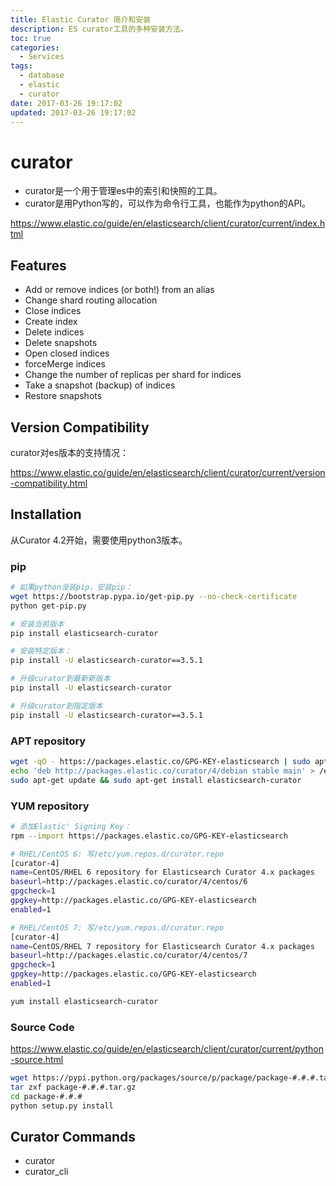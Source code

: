 ```yaml
---
title: Elastic Curator 简介和安装
description: ES curator工具的多种安装方法。
toc: true
categories:
  - Services
tags:
  - database
  - elastic
  - curator
date: 2017-03-26 19:17:02
updated: 2017-03-26 19:17:02
---
```


# curator

* curator是一个用于管理es中的索引和快照的工具。
* curator是用Python写的，可以作为命令行工具，也能作为python的API。

https://www.elastic.co/guide/en/elasticsearch/client/curator/current/index.html

## Features

* Add or remove indices (or both!) from an alias
* Change shard routing allocation
* Close indices
* Create index
* Delete indices
* Delete snapshots
* Open closed indices
* forceMerge indices
* Change the number of replicas per shard for indices
* Take a snapshot (backup) of indices
* Restore snapshots

## Version Compatibility

curator对es版本的支持情况：

https://www.elastic.co/guide/en/elasticsearch/client/curator/current/version-compatibility.html

## Installation

从Curator 4.2开始，需要使用python3版本。

### pip

```sh
# 如果python没装pip，安装pip：
wget https://bootstrap.pypa.io/get-pip.py --no-check-certificate
python get-pip.py

# 安装当前版本
pip install elasticsearch-curator

# 安装特定版本：
pip install -U elasticsearch-curator==3.5.1

# 升级curator到最新新版本
pip install -U elasticsearch-curator

# 升级curator到指定版本
pip install -U elasticsearch-curator==3.5.1
```

### APT repository

```sh
wget -qO - https://packages.elastic.co/GPG-KEY-elasticsearch | sudo apt-key add -
echo 'deb http://packages.elastic.co/curator/4/debian stable main' > /etc/apt/sources.list.d/curator.list
sudo apt-get update && sudo apt-get install elasticsearch-curator
```

### YUM repository

```sh
# 添加Elastic' Signing Key：
rpm --import https://packages.elastic.co/GPG-KEY-elasticsearch

# RHEL/CentOS 6: 写/etc/yum.repos.d/curator.repo
[curator-4]
name=CentOS/RHEL 6 repository for Elasticsearch Curator 4.x packages
baseurl=http://packages.elastic.co/curator/4/centos/6
gpgcheck=1
gpgkey=http://packages.elastic.co/GPG-KEY-elasticsearch
enabled=1

# RHEL/CentOS 7: 写/etc/yum.repos.d/curator.repo
[curator-4]
name=CentOS/RHEL 7 repository for Elasticsearch Curator 4.x packages
baseurl=http://packages.elastic.co/curator/4/centos/7
gpgcheck=1
gpgkey=http://packages.elastic.co/GPG-KEY-elasticsearch
enabled=1

yum install elasticsearch-curator
```

### Source Code

https://www.elastic.co/guide/en/elasticsearch/client/curator/current/python-source.html

```sh
wget https://pypi.python.org/packages/source/p/package/package-#.#.#.tar.gz
tar zxf package-#.#.#.tar.gz
cd package-#.#.#
python setup.py install
```

## Curator Commands

- curator
- curator_cli



